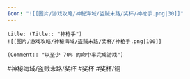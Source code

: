 ```yaml
---
Icon: "![[图片/游戏攻略/神秘海域/盗贼末路/奖杯/神枪手.png|30]]"
---
```

```ad-common-bronze-trophy
title: (Title:: "神枪手")
![[图片/游戏攻略/神秘海域/盗贼末路/奖杯/神枪手.png|100]]

(Comment:: "以至少 70% 的命中率完成游戏")
```

#神秘海域/盗贼末路/奖杯 #奖杯 #奖杯/铜
